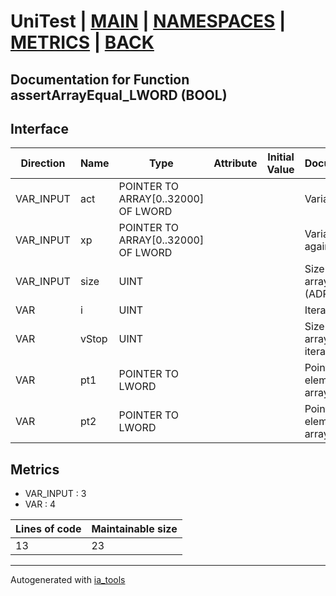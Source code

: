 # UniTest | [MAIN] | [NAMESPACES] | [METRICS] | [BACK]  

## Documentation for Function assertArrayEqual_LWORD (BOOL)  

## Interface  

| Direction | Name | Type | Attribute | Initial Value | Documentation |
| --------- | ---- | ---- | --------- | ------------- | ------------- |
| VAR_INPUT | act | POINTER TO ARRAY[0..32000] OF LWORD |  |  | Variable to test |  
| VAR_INPUT | xp | POINTER TO ARRAY[0..32000] OF LWORD |  |  | Variable to test against |  
| VAR_INPUT | size | UINT |  |  | Size of the array (ADR(act)) |  
| VAR | i | UINT |  |  | Iterator variable |  
| VAR | vStop | UINT |  |  | Size of the array / End of iteration |  
| VAR | pt1 | POINTER TO LWORD |  |  | Pointer to the element of the array act |  
| VAR | pt2 | POINTER TO LWORD |  |  | Pointer to the element of the array xp |  


## Metrics  

- VAR_INPUT : 3
- VAR : 4

| Lines of code | Maintainable size |
| ------------- | ----------------- |
| 13 | 23 |

---
Autogenerated with [ia_tools](https://github.com/tkucic/ia_tools)  

[MAIN]: ../../../../index.md
[NAMESPACES]: ../../nsList.md
[METRICS]: ../../../metrics.md
[BACK]: ../nsMain.md
